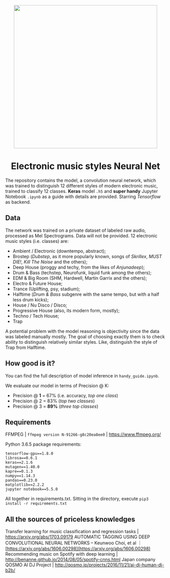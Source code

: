 ﻿
<p align='center'><img width='450' src='https://preview.ibb.co/dwerHy/00111.png'/></p>

# <center>Electronic music styles Neural Net</center> 

The repository contains the model, a convolution neural network, which was trained to distinguish 12 different styles of modern electronic music, trained to classify 12 classes. **Keras** model `.h5` and **super handy** Jupyter Notebook `.ipynb` as a guide with details are provided. Starring *Tensorflow* as backend.

## Data

The network was trained on a private dataset of labeled raw audio, processed as Mel Spectrograms. Data will not be provided. 12 electronic music styles (i.e. classes) are:

 - Ambient / Electronic (downtempo, abstract);
 - Brostep (*Dubstep*, as it more popularly known, songs of *Skrillex*, *MUST DIE!*, *Kill The Noise* and the others);
 - Deep House (proggy and techy, from the likes of *Anjunadeep*);
 - Drum & Bass (techstep, Neurofunk, liquid funk among the others);
 - EDM & Big Room (SHM, Hardwell, Martin Garrix and the others);
 - Electro & Future House;
 - Trance (Uplifting, psy, stadium);
 - Halftime (*Drum & Bass* subgenre with the same tempo, but with a half less drum kicks);
 - House / Nu Disco / Disco;
 - Progressive House (also, its modern form, mostly);
 - Techno / Tech House;
 - Trap
 
A potential problem with the model reasoning is objectivity since the data was labeled manually mostly. The goal of choosing exactly them is to check ability to distinguish relatively similar styles. Like, distinguish the style of Trap from Halftime.

## How good is it?

You can find the full description of model inference in `handy_guide.ipynb`. 

We evaluate our model in terms of Precision @ K:

 - Precision @ **1** = 67% (i.e. accuracy, *top one class*)
 - Precision @ 2 = 83% (*top two classes*)
 - Precision @ 3 = **89%** (*three top classes*)
 
## Requirements
FFMPEG | `ffmpeg version N-91266-g8c20ea8ee0` | https://www.ffmpeg.org/

Python 3.6.5 package requirements:
```
tensorflow-gpu==1.8.0
librosa==0.6.1
keras==2.1.6
mutagen==1.40.0
kapre==0.1.3
numpy==1.14.3
pandas==0.23.0
matplotlib==2.2.2
jupyter notebook==5.5.0
```
All together in requirements.txt. Sitting in the directory, execute
`pip3 install -r requirements.txt`

## All the sources of priceless knowledges

Transfer learning for music classification and regression tasks | https://arxiv.org/abs/1703.09179
AUTOMATIC TAGGING USING DEEP CONVOLUTIONAL NEURAL NETWORKS – Keunwoo Choi, et al ｜ [https://arxiv.org/abs/1606.00298](https://arxiv.org/abs/1606.00298)
Recommending music on Spotify with deep learning | http://benanne.github.io/2014/08/05/spotify-cnns.html
Japan company QOSMO AI DJ Project | http://qosmo.jp/projects/2016/11/21/ai-dj-human-dj-b2b/

